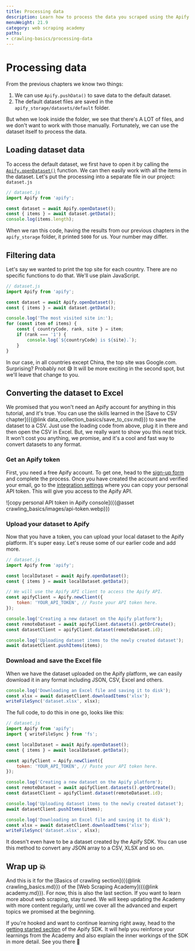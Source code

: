 ```yaml
---
title: Processing data
description: Learn how to process the data you scraped using the Apify SDK and how to convert JSON to Excel files using the Apify API.
menuWeight: 21.9
category: web scraping academy
paths:
- crawling-basics/processing-data
---
```


# [](#processing-data) Processing data

From the previous chapters we know two things:

1. We can use `Apify.pushData()` to save data to the default dataset.
2. The default dataset files are saved in the `apify_storage/datasets/default` folder.

But when we look inside the folder, we see that there's A LOT of files, and we don't want to work with those manually. Fortunately, we can use the dataset itself to process the data.

## [](#loading-data) Loading dataset data

To access the default dataset, we first have to open it by calling the [`Apify.openDataset()`](https://sdk.apify.com/docs/api/apify#opendataset) function. We can then easily work with all the items in the dataset. Let's put the processing into a separate file in our project: `dataset.js`

```js
// dataset.js
import Apify from 'apify';

const dataset = await Apify.openDataset();
const { items } = await dataset.getData();
console.log(items.length);
```

When we ran this code, having the results from our previous chapters in the `apify_storage` folder, it printed `5000` for us. Your number may differ.

## [](#filtering-data) Filtering data

Let's say we wanted to print the top site for each country. There are no specific functions to do that. We'll use plain JavaScript.

```js
// dataset.js
import Apify from 'apify';

const dataset = await Apify.openDataset();
const { items } = await dataset.getData();

console.log('The most visited site in:');
for (const item of items) {
    const { countryCode, rank, site } = item;
    if (rank === '1') {
        console.log(`${countryCode} is ${site}.`);
    }
}
```

In our case, in all countries except China, the top site was Google.com. Surprising? Probably not 😅 It will be more exciting in the second spot, but we'll leave that change to you.

## [](#excel) Converting the dataset to Excel

We promised that you won't need an Apify account for anything in this tutorial, and it's true. You can use the skills learned in the [Save to CSV chapter]({{@link data_collection_basics/save_to_csv.md}}) to save the dataset to a CSV. Just use the loading code from above, plug it in there and then open the CSV in Excel. But, we really want to show you this neat trick. It won't cost you anything, we promise, and it's a cool and fast way to convert datasets to any format.

### [](#apify-token) Get an Apify token

First, you need a free Apify account. To get one, head to the [sign-up form](https://console.apify.com/sign-up) and complete the process. Once you have created the account and verified your email, go to the [integration settings](https://console.apify.com/account#/integrations) where you can copy your personal API token. This will give you access to the Apify API.

![copy personal API token in Apify console]({{@asset crawling_basics/images/api-token.webp}})

### [](#upload-dataset) Upload your dataset to Apify

Now that you have a token, you can upload your local dataset to the Apify platform. It's super easy. Let's reuse some of our earlier code and add more.

```js
// dataset.js
import Apify from 'apify';

const localDataset = await Apify.openDataset();
const { items } = await localDataset.getData();

// We will use the Apify API client to access the Apify API.
const apifyClient = Apify.newClient({
    token: 'YOUR_API_TOKEN', // Paste your API token here.
});

console.log('Creating a new dataset on the Apify platform');
const remoteDataset = await apifyClient.datasets().getOrCreate();
const datasetClient = apifyClient.dataset(remoteDataset.id);

console.log('Uploading dataset items to the newly created dataset');
await datasetClient.pushItems(items);
```

### [](#download-excel) Download and save the Excel file

When we have the dataset uploaded on the Apify platform, we can easily download it in any format including JSON, CSV, Excel and others.

```js
console.log('Downloading an Excel file and saving it to disk');
const xlsx = await datasetClient.downloadItems('xlsx');
writeFileSync('dataset.xlsx', xlsx);
```

The full code, to do this in one go, looks like this:

```js
// dataset.js
import Apify from 'apify';
import { writeFileSync } from 'fs';

const localDataset = await Apify.openDataset();
const { items } = await localDataset.getData();

const apifyClient = Apify.newClient({
    token: 'YOUR_API_TOKEN', // Paste your API token here.
});

console.log('Creating a new dataset on the Apify platform');
const remoteDataset = await apifyClient.datasets().getOrCreate();
const datasetClient = apifyClient.dataset(remoteDataset.id);

console.log('Uploading dataset items to the newly created dataset');
await datasetClient.pushItems(items);

console.log('Downloading an Excel file and saving it to disk');
const xlsx = await datasetClient.downloadItems('xlsx');
writeFileSync('dataset.xlsx', xlsx);
```

It doesn't even have to be a dataset created by the Apify SDK. You can use this method to convert any JSON array to a CSV, XLSX and so on.

## [](#wrap) Wrap up 💥

And this is it for the [Basics of crawling section]({{@link crawling_basics.md}}) of the [Web Scraping Academy]({{@link academy.md}}). For now, this is also the last section. If you want to learn more about web scraping, stay tuned. We will keep updating the Academy with more content regularly, until we cover all the advanced and expert topics we promised at the beginning.

If you're hooked and want to continue learning right away, head to the [getting started section](https://sdk.apify.com/docs/guides/getting-started) of the Apify SDK. It will help you reinforce your learnings from the Academy and also explain the inner workings of the SDK in more detail. See you there 👋
